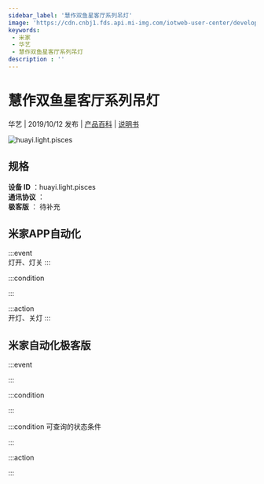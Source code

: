 ```yaml
---
sidebar_label: '慧作双鱼星客厅系列吊灯'
image: 'https://cdn.cnbj1.fds.api.mi-img.com/iotweb-user-center/developer_16790476153030C2Hbuii.png?GalaxyAccessKeyId=AKVGLQWBOVIRQ3XLEW&Expires=9223372036854775807&Signature=ALn50bPM41YWQWmQoWza5jqT4vc='
keywords: 
 - 米家
 - 华艺
 - 慧作双鱼星客厅系列吊灯
description : ''
---
```

# 慧作双鱼星客厅系列吊灯

华艺 | 2019/10/12 发布 | [产品百科](https://home.mi.com/webapp/content/baike/product/index.html?model=huayi.light.pisces/) | [说明书](https://home.mi.com/views/introduction.html?model=huayi.light.pisces&region=cn)

![huayi.light.pisces](https://cdn.cnbj1.fds.api.mi-img.com/iotweb-user-center/developer_16790476153030C2Hbuii.png?GalaxyAccessKeyId=AKVGLQWBOVIRQ3XLEW&Expires=9223372036854775807&Signature=ALn50bPM41YWQWmQoWza5jqT4vc=)

## 规格  
> 
**设备 ID** ：huayi.light.pisces  
**通讯协议** ：  
**极客版**  ： 待补充 


## 米家APP自动化  

:::event  
灯开、灯关
:::

:::condition  

:::

:::action   
开灯、关灯
:::

## 米家自动化极客版  

:::event  

:::

:::condition  

:::

:::condition 可查询的状态条件  

:::

:::action  

:::

        
